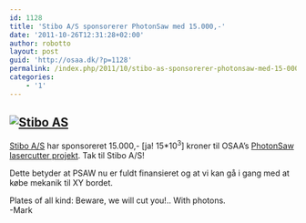 ```yaml
---
id: 1128
title: 'Stibo A/S sponsorerer PhotonSaw med 15.000,-'
date: '2011-10-26T12:31:28+02:00'
author: robotto
layout: post
guid: 'http://osaa.dk/?p=1128'
permalink: /index.php/2011/10/stibo-as-sponsorerer-photonsaw-med-15-000/
categories:
    - '1'
---
```


## [![](https://www.osaa.dk//wp-uploads/2011/10/Stibo_Logo.png "Stibo AS")](http://www.stibo.com/)

[Stibo A/S](http://www.stibo.com/) har sponsoreret 15.000,- \[ja! 15\*10<sup>3</sup>\] kroner til OSAA’s [PhotonSaw lasercutter projekt](http://psaw.osaa.dk). Tak til Stibo A/S!

Dette betyder at PSAW nu er fuldt finansieret og at vi kan gå i gang med at købe mekanik til XY bordet.

Plates of all kind: Beware, we will cut you!.. With photons.  
-Mark